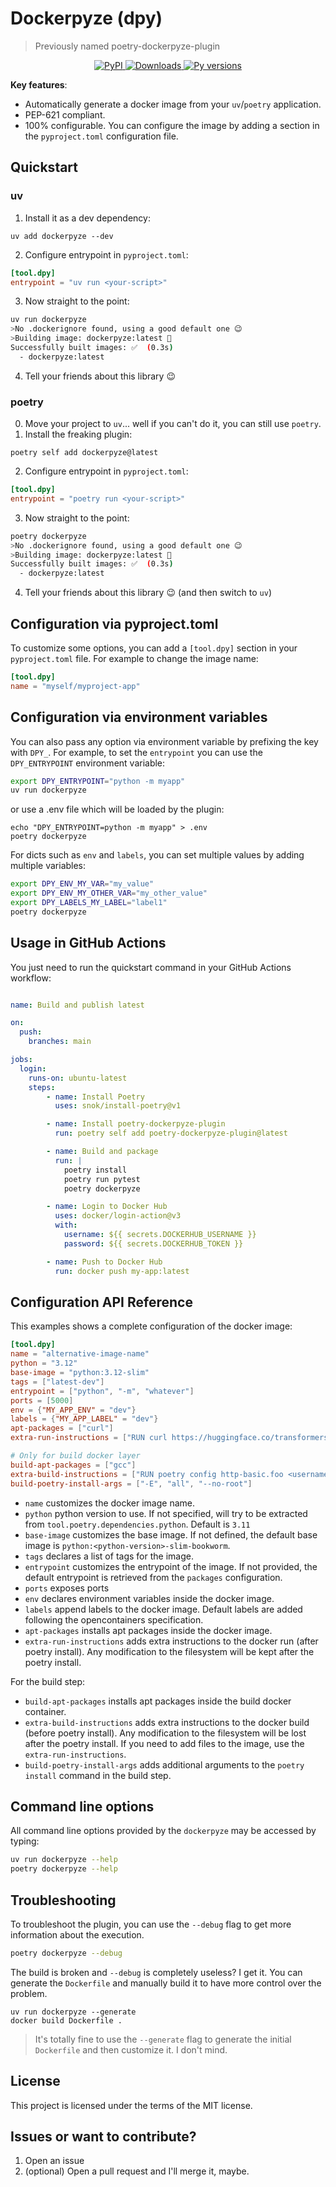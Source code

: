 # Dockerpyze (dpy)

> Previously named poetry-dockerpyze-plugin

<p align="center">
  <a href="https://pypi.org/project/poetry-dockerpyze-plugin/">
    <img src="https://img.shields.io/pypi/v/poetry-dockerpyze-plugin?color=green&amp;label=pypi%20package" alt="PyPI">
  </a>
  <a href="https://pepy.tech/project/poetry-dockerpyze-plugin">
    <img src="https://static.pepy.tech/badge/poetry-dockerpyze-plugin" alt="Downloads">
  </a>
  <a href="">
    <img src="https://img.shields.io/pypi/pyversions/dockerpyze?color=green" alt="Py versions">
  </a>
</p>


**Key features**:

* Automatically generate a docker image from your `uv`/`poetry` application.
* PEP-621 compliant.
* 100% configurable. You can configure the image by adding a section in the `pyproject.toml` configuration file.

## Quickstart

### uv
1. Install it as a dev dependency:
```
uv add dockerpyze --dev
```
2. Configure entrypoint in `pyproject.toml`:
```toml
[tool.dpy]
entrypoint = "uv run <your-script>"
```
3. Now straight to the point:
```bash
uv run dockerpyze
>No .dockerignore found, using a good default one 😉
>Building image: dockerpyze:latest 🔨
Successfully built images: ✅  (0.3s)
  - dockerpyze:latest
```
4. Tell your friends about this library 😉


### poetry
0. Move your project to `uv`... well if you can't do it, you can still use `poetry`.
1. Install the freaking plugin:
```
poetry self add dockerpyze@latest
```
2. Configure entrypoint in `pyproject.toml`:
```toml
[tool.dpy]
entrypoint = "poetry run <your-script>"
```
3. Now straight to the point:
```bash
poetry dockerpyze
>No .dockerignore found, using a good default one 😉
>Building image: dockerpyze:latest 🔨
Successfully built images: ✅  (0.3s)
  - dockerpyze:latest
```
4. Tell your friends about this library 😉 (and then switch to `uv`)

## Configuration via pyproject.toml
To customize some options, you can add a `[tool.dpy]` section in your `pyproject.toml` file. For example to change the image name:

```toml
[tool.dpy]
name = "myself/myproject-app"
```

## Configuration via environment variables
You can also pass any option via environment variable by prefixing the key with `DPY_`. For example, to set the `entrypoint` you can use the `DPY_ENTRYPOINT` environment variable:

```bash
export DPY_ENTRYPOINT="python -m myapp"
uv run dockerpyze
```

or use a .env file which will be loaded by the plugin:
```
echo "DPY_ENTRYPOINT=python -m myapp" > .env
poetry dockerpyze
```

For dicts such as `env` and `labels`, you can set multiple values by adding multiple variables:

```bash
export DPY_ENV_MY_VAR="my_value"
export DPY_ENV_MY_OTHER_VAR="my_other_value"
export DPY_LABELS_MY_LABEL="label1"
poetry dockerpyze
```

## Usage in GitHub Actions
You just need to run the quickstart command in your GitHub Actions workflow:
```yaml

name: Build and publish latest

on:
  push:
    branches: main

jobs:
  login:
    runs-on: ubuntu-latest
    steps:
        - name: Install Poetry
          uses: snok/install-poetry@v1

        - name: Install poetry-dockerpyze-plugin
          run: poetry self add poetry-dockerpyze-plugin@latest

        - name: Build and package
          run: |
            poetry install
            poetry run pytest
            poetry dockerpyze

        - name: Login to Docker Hub
          uses: docker/login-action@v3
          with:
            username: ${{ secrets.DOCKERHUB_USERNAME }}
            password: ${{ secrets.DOCKERHUB_TOKEN }}

        - name: Push to Docker Hub
          run: docker push my-app:latest
```



## Configuration API Reference

This examples shows a complete configuration of the docker image:

```toml
[tool.dpy]
name = "alternative-image-name"
python = "3.12"
base-image = "python:3.12-slim"
tags = ["latest-dev"]
entrypoint = ["python", "-m", "whatever"]
ports = [5000]
env = {"MY_APP_ENV" = "dev"}
labels = {"MY_APP_LABEL" = "dev"}
apt-packages = ["curl"]
extra-run-instructions = ["RUN curl https://huggingface.co/transformers/"]

# Only for build docker layer
build-apt-packages = ["gcc"]
extra-build-instructions = ["RUN poetry config http-basic.foo <username> <password>"]
build-poetry-install-args = ["-E", "all", "--no-root"]

```

* `name` customizes the docker image name. 
* `python` python version to use. If not specified, will try to be extracted from `tool.poetry.dependencies.python`. Default is `3.11`
* `base-image` customizes the base image. If not defined, the default base image is `python:<python-version>-slim-bookworm`. 
* `tags` declares a list of tags for the image.
* `entrypoint` customizes the entrypoint of the image. If not provided, the default entrypoint is retrieved from the `packages` configuration.
* `ports` exposes ports
* `env` declares environment variables inside the docker image.
* `labels` append labels to the docker image. Default labels are added following the opencontainers specification.
* `apt-packages` installs apt packages inside the docker image.
* `extra-run-instructions` adds extra instructions to the docker run (after poetry install). Any modification to the filesystem will be kept after the poetry install.

For the build step:
* `build-apt-packages` installs apt packages inside the build docker container.
* `extra-build-instructions` adds extra instructions to the docker build (before poetry install). Any modification to the filesystem will be lost after the poetry install. If you need to add files to the image, use the `extra-run-instructions`.
* `build-poetry-install-args` adds additional arguments to the `poetry install` command in the build step.


## Command line options

All command line options provided by the `dockerpyze` may be accessed by typing:

```bash
uv run dockerpyze --help
poetry dockerpyze --help
```

## Troubleshooting

To troubleshoot the plugin, you can use the `--debug` flag to get more information about the execution.

```bash
poetry dockerpyze --debug
```

The build is broken and `--debug` is completely useless? I get it. 
You can generate the `Dockerfile` and manually build it to have more control over the problem.
```
uv run dockerpyze --generate
docker build Dockerfile .
```

>It's totally fine to use the `--generate` flag to generate the initial `Dockerfile` and then customize it. I don't mind.

## License

This project is licensed under the terms of the MIT license.

## Issues or want to contribute?
1. Open an issue 
2. (optional) Open a pull request and I'll merge it, maybe.
